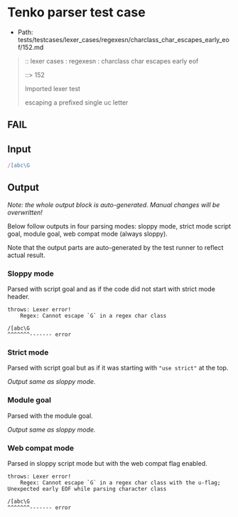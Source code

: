 # Tenko parser test case

- Path: tests/testcases/lexer_cases/regexesn/charclass_char_escapes_early_eof/152.md

> :: lexer cases : regexesn : charclass char escapes early eof
>
> ::> 152
>
> Imported lexer test
>
> escaping a prefixed single uc letter

## FAIL

## Input

`````js
/[abc\G
`````

## Output

_Note: the whole output block is auto-generated. Manual changes will be overwritten!_

Below follow outputs in four parsing modes: sloppy mode, strict mode script goal, module goal, web compat mode (always sloppy).

Note that the output parts are auto-generated by the test runner to reflect actual result.

### Sloppy mode

Parsed with script goal and as if the code did not start with strict mode header.

`````
throws: Lexer error!
    Regex: Cannot escape `G` in a regex char class

/[abc\G
^^^^^^^------- error
`````

### Strict mode

Parsed with script goal but as if it was starting with `"use strict"` at the top.

_Output same as sloppy mode._

### Module goal

Parsed with the module goal.

_Output same as sloppy mode._

### Web compat mode

Parsed in sloppy script mode but with the web compat flag enabled.

`````
throws: Lexer error!
    Regex: Cannot escape `G` in a regex char class with the u-flag; Unexpected early EOF while parsing character class

/[abc\G
^^^^^^^------- error
`````

